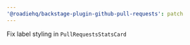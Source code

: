 ```yaml
---
'@roadiehq/backstage-plugin-github-pull-requests': patch
---
```


Fix label styling in `PullRequestsStatsCard`
